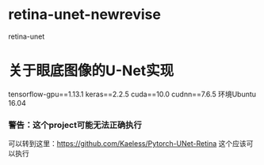 # retina-unet-newrevise
retina-unet
# 关于眼底图像的U-Net实现
tensorflow-gpu==1.13.1
keras==2.2.5
cuda==10.0
cudnn==7.6.5
环境Ubuntu 16.04
### 警告：这个project可能无法正确执行
可以转到这里：https://github.com/Kaeless/Pytorch-UNet-Retina
这个应该可以执行
